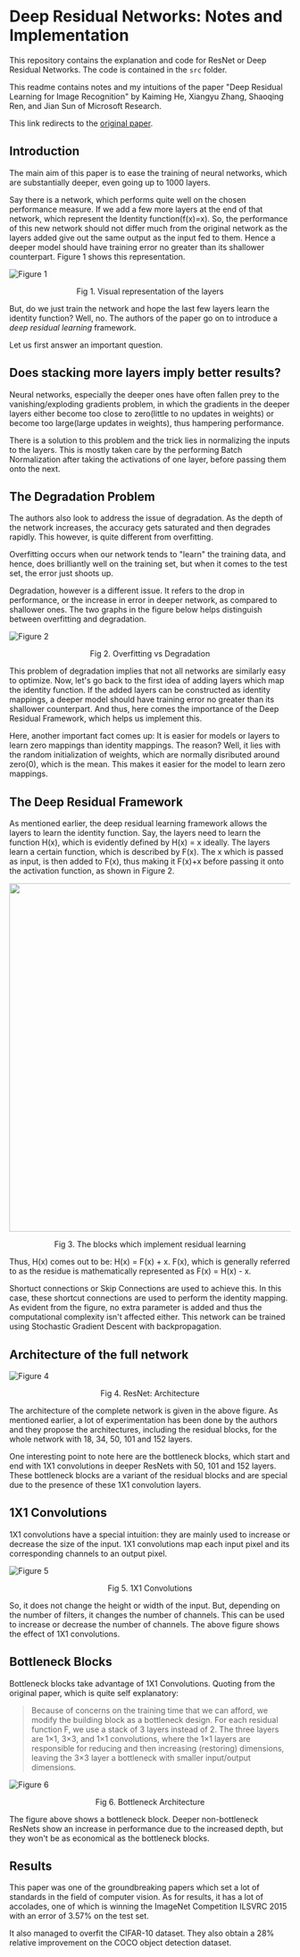 # Deep Residual Networks: Notes and Implementation 
This repository contains the explanation and code for ResNet or Deep Residual Networks. The code is contained in the `src` folder.

This readme contains notes and my intuitions of the paper "Deep Residual Learning for Image Recognition" by Kaiming He, Xiangyu Zhang, Shaoqing Ren, and Jian Sun of Microsoft Research.

This link redirects to the [original paper](https://arxiv.org/pdf/1512.03385.pdf). 

## Introduction
The main aim of this paper is to ease the training of neural networks, which are substantially deeper, even going up to 1000 layers. 

Say there is a network, which performs quite well on the chosen performance measure. If we add a few more layers at the end of that network, which represent the Identity function(f(x)=x). So, the performance of this new network should not differ much from the original network as the layers added give out the same output as the input fed to them. Hence a deeper model should have training error no greater than its shallower counterpart.  Figure 1 shows this representation.  

![Figure 1](./images/fig1.png "Fig 1. Visual Representation of the layers")

<p align="center">Fig 1. Visual representation of the layers</p>

But, do we just train the network and hope the last few layers learn the identity function? Well, no. The authors of the paper go on to introduce a *deep residual learning* framework. 

Let us first answer an important question.

## Does stacking more layers imply better results?

Neural networks, especially the deeper ones have often fallen prey to the vanishing/exploding gradients problem, in which the gradients in the deeper layers either become too close to zero(little to no updates in weights) or become too large(large updates in weights), thus hampering performance.

There is a solution to this problem and the trick lies in normalizing the inputs to the layers. This is mostly taken care by the performing Batch Normalization after taking the activations of one layer, before passing them onto the next.

## The Degradation Problem
The authors also look to address the issue of degradation. As the depth of the network increases, the accuracy gets saturated and then degrades rapidly. This however, is quite different from overfitting. 

Overfitting occurs when our network tends to "learn" the training data, and hence, does brilliantly well on the training set, but when it comes to the test set, the error just shoots up. 

Degradation, however is a different issue. It refers to the drop in performance, or the increase in error in deeper network, as compared to shallower ones. The two graphs in the figure below helps distinguish between overfitting and degradation. 

![Figure 2](./images/fig3.png "Fig 2. Overfitting vs Degradation")
<p align="center">Fig 2. Overfitting vs Degradation</p>

This problem of degradation implies that not all networks are similarly easy to optimize. Now, let's go back to the first idea of adding layers which map the identity function. If the added layers can
be constructed as identity mappings, a deeper model should
have training error no greater than its shallower counterpart. And thus, here comes the importance of the Deep Residual Framework, which helps us implement this. 

Here, another important fact comes up: It is easier for models or layers to learn zero mappings than identity mappings. The reason? Well, it lies with the random initialization of weights, which are normally disributed around zero(0), which is the mean. This makes it easier for the model to learn zero mappings. 

## The Deep Residual Framework

As mentioned earlier, the deep residual learning framework allows the layers to learn the identity function. Say, the layers need to learn the function H(x), which is evidently defined by H(x) = x ideally. The layers learn a certain function, which is described by F(x). The x which is passed as input, is then added to F(x), thus making it F(x)+x before passing it onto the activation function, as shown in Figure 2. 
<p align="center">
<img width="706" height="624"  src="images/fig2.png") </p>

<p align="center">Fig 3. The blocks which implement residual learning</p>


Thus, H(x) comes out to be: H(x) = F(x) + x. F(x), which is generally referred to as the residue is mathematically represented as F(x) = H(x) - x. 

Shortuct connections or Skip Connections are used to achieve this. In this case, these shortcut connections are used to perform the identity mapping. As evident from the figure, no extra parameter is added and thus the computational complexity isn't affected either. This network can be trained using Stochastic Gradient Descent with backpropagation. 

## Architecture of the full network
![Figure 4](./images/fig4.png "Fig 4. ResNet: Architecture")
<p align="center">Fig 4. ResNet: Architecture</p>

The architecture of the complete network is given in the above figure. As mentioned earlier, a lot of experimentation has been done by the authors and they propose the architectures, including the residual blocks, for the whole network with 18, 34, 50, 101 and 152 layers.

One interesting point to note here are the bottleneck blocks, which start and end with 1X1 convolutions in deeper ResNets with 50, 101 and 152 layers. These bottleneck blocks are a variant of the residual blocks and are special due to the presence of these 1X1 convolution layers. 

## 1X1 Convolutions
1X1 convolutions have a special intuition: they are mainly used to increase or decrease the size of the input. 1X1 convolutions map each input pixel and its corresponding channels to an output pixel. 

![Figure 5](./images/fig5.png "Fig 5. 1X1 Convolutions")
<p align="center">Fig 5. 1X1 Convolutions</p>

So, it does not change the height or width of the input. But, depending on the number of filters, it changes the number of channels. This can be used to increase or decrease the number of channels. The above figure shows the effect of 1X1 convolutions. 

## Bottleneck Blocks
Bottleneck blocks take advantage of 1X1 Convolutions. Quoting from the original paper, which is quite self explanatory: 


>Because of concerns on the training time that we can afford, we modify the building block as a bottleneck design. For each residual function F, we use a stack of 3 layers instead of 2. The three layers
are 1×1, 3×3, and 1×1 convolutions, where the 1×1 layers are responsible for reducing and then increasing (restoring) dimensions, leaving the 3×3 layer a bottleneck with smaller input/output dimensions. 

![Figure 6](./images/fig6.png "Fig 6. Bottleneck Architecture")
<p align="center">Fig 6. Bottleneck Architecture</p>

The figure above shows a bottleneck block. Deeper non-bottleneck ResNets show an increase in performance due to the increased depth, but they won't be as economical as the bottleneck blocks. 

## Results
This paper was one of the groundbreaking papers which set a lot of standards in the field of computer vision. As for results, it has a lot of accolades, one of which is winning the ImageNet Competition ILSVRC 2015 with an error of 3.57% on the test set. 

It also managed to overfit the CIFAR-10 dataset. They also obtain a 28% relative improvement on the COCO object detection dataset.
